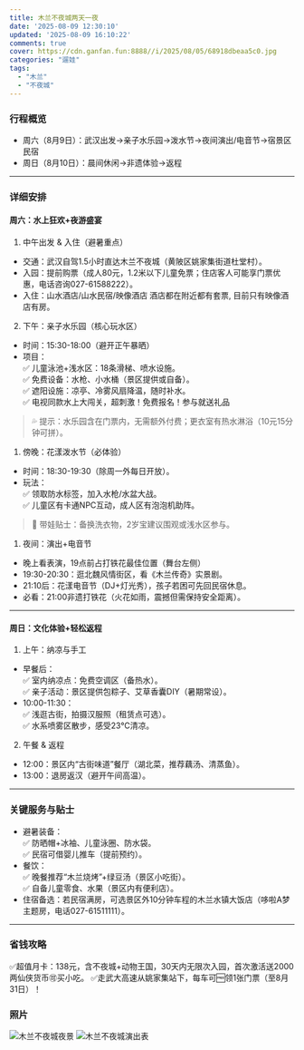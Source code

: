 ```yaml
---
title: 木兰不夜城两天一夜
date: '2025-08-09 12:30:10'
updated: '2025-08-09 16:10:22'
comments: true
cover: https://cdn.ganfan.fun:8888//i/2025/08/05/68918dbeaa5c0.jpg
categories: "遛娃"
tags: 
  - "木兰"
  - "不夜城"
---
```



### 行程概览
- 周六（8月9日）：武汉出发→亲子水乐园→泼水节→夜间演出/电音节→宿景区民宿  
- 周日（8月10日）：晨间休闲→非遗体验→返程  
---

### 详细安排
#### 周六：水上狂欢+夜游盛宴
1. 中午出发 & 入住（避暑重点）  
 - 交通：武汉自驾1.5小时直达木兰不夜城（黄陂区姚家集街道杜堂村）。  
 - 入园：提前购票（成人80元，1.2米以下儿童免票；住店客人可能享门票优惠，电话咨询027-61588222）。  
 - 入住：山水酒店/山水民宿/映像酒店 酒店都在附近都有套票, 目前只有映像酒店有房。

2. 下午：亲子水乐园（核心玩水区）  
 - 时间：15:30-18:00（避开正午暴晒）  
 - 项目：  
     ✅ 儿童泳池+浅水区：18条滑梯、喷水设施。  
     ✅ 免费设备：水枪、小水桶（景区提供或自备）。  
     ✅ 遮阳设施：凉亭、冷雾风扇降温，随时补水。  
     ✅ 电视同款水上大闯关，超刺激！免费报名！参与就送礼品
 > 💦 提示：水乐园含在门票内，无需额外付费；更衣室有热水淋浴（10元15分钟可拼）。

1. 傍晚：花漾泼水节（必体验）  
 - 时间：18:30-19:30（除周一外每日开放）。  
 - 玩法：  
     ✅ 领取防水标签，加入水枪/水盆大战。  
     ✅ 儿童区有卡通NPC互动，成人区有泡泡机助阵。  
 > 👶 带娃贴士：备换洗衣物，2岁宝建议围观或浅水区参与。

1. 夜间：演出+电音节  
 - 晚上看表演，19点前占打铁花最佳位置（舞台左侧）
 - 19:30-20:30：逛北魏风情街区，看《木兰传奇》实景剧。  
 - 21:10后：花漾电音节（DJ+灯光秀），孩子若困可先回民宿休息。  
 - 必看：21:00非遗打铁花（火花如雨，震撼但需保持安全距离）。

---

#### 周日：文化体验+轻松返程
1. 上午：纳凉与手工  
 - 早餐后：  
     ✅ 室内纳凉点：免费空调区（备热水）。  
     ✅ 亲子活动：景区提供包粽子、艾草香囊DIY（暑期常设）。  
 - 10:00-11:30：  
     ✅ 浅逛古街，拍摄汉服照（租赁点可选）。  
     ✅ 水系喷雾区散步，感受23℃清凉。

2. 午餐 & 返程  
 - 12:00：景区内“古街味道”餐厅（湖北菜，推荐藕汤、清蒸鱼）。  
 - 13:00：退房返汉（避开午间高温）。

---

### 关键服务与贴士
- 避暑装备：  
    ✅ 防晒帽+冰袖、儿童泳圈、防水袋。  
    ✅ 民宿可借婴儿推车（提前预约）。  
- 餐饮：  
    ✅ 晚餐推荐“木兰烧烤”+绿豆汤（景区小吃街）。  
    ✅ 自备儿童零食、水果（景区内有便利店）。  
- 住宿备选：若民宿满房，可选景区外10分钟车程的木兰水镇大饭店（哆啦A梦主题房，电话027-61511111）。  
---

### 省钱攻略

✅超值月卡：138元，含不夜城+动物王国，30天内无限次入园，首次激活送2000两仙侠货币🉑买小吃。
✅走武大高速从姚家集站下，每车可🆓领1张门票（至8月31日）！



### 照片
![木兰不夜城夜景](https://cdn.ganfan.fun:8888//i/2025/08/05/68918dbeaa5c0.jpg "木兰不夜城夜景")
![木兰不夜城演出表](https://cdn.ganfan.fun:8888//i/2025/08/05/68916a29a8292.png "木兰不夜城演出表")